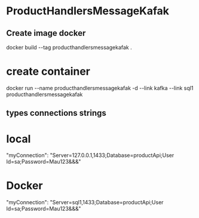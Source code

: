 # ProductHandlersMessageKafak

## Create image docker
docker build --tag producthandlersmessagekafak .

# create container
docker run --name producthandlersmessagekafak -d --link kafka --link sql1 producthandlersmessagekafak

## types connections strings
# local
"myConnection": "Server=127.0.0.1,1433;Database=productApi;User Id=sa;Password=Mau123&&&"

# Docker
"myConnection": "Server=sql1,1433;Database=productApi;User Id=sa;Password=Mau123&&&"

